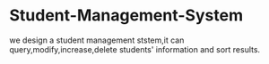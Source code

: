 # Student-Management-System
we design a student management ststem,it can query,modify,increase,delete students' information and sort results.
